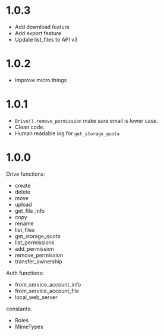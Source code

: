 # 1.0.3
- Add download feature
- Add export feature
- Update list_files to API v3

# 1.0.2
- Improve micro things

# 1.0.1
- `Drive().remove_permission` make sure email is lower case.
- Clean code.
- Human readable log for `get_storage_quota`

# 1.0.0
Drive functions:
- create
- delete
- move
- upload
- get_file_info
- copy
- rename
- list_files
- get_storage_quota
- list_permissions
- add_permission
- remove_permission
- transfer_ownership

Auth functions:
- from_service_account_info
- from_service_account_file
- local_web_server

constants:
- Roles
- MimeTypes